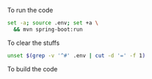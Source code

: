 To run the code

```sh
set -a; source .env; set +a \
  && mvn spring-boot:run
```

To clear the stuffs

```sh
unset $(grep -v '^#' .env | cut -d '=' -f 1)
```

To build the code

```sh

```
